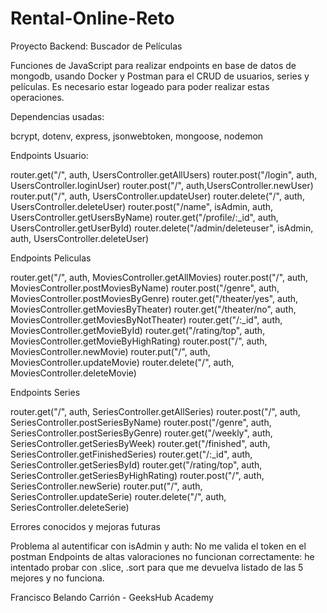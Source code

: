 # Rental-Online-Reto
Proyecto Backend: Buscador de Películas

Funciones de JavaScript para realizar endpoints en base de datos de mongodb, usando Docker y Postman para el CRUD de usuarios, series y películas. Es necesario estar logeado para poder realizar estas operaciones. 


Dependencias usadas: 

bcrypt, dotenv, express, jsonwebtoken, mongoose, nodemon


Endpoints Usuario:

router.get("/", auth, UsersController.getAllUsers)
router.post("/login", auth, UsersController.loginUser)
router.post("/", auth,UsersController.newUser)
router.put("/", auth, UsersController.updateUser)
router.delete("/", auth, UsersController.deleteUser)
router.post("/name", isAdmin, auth, UsersController.getUsersByName)
router.get("/profile/:_id", auth, UsersController.getUserById)
router.delete("/admin/deleteuser", isAdmin, auth, UsersController.deleteUser)


Endpoints Peliculas

router.get("/", auth, MoviesController.getAllMovies)
router.post("/", auth, MoviesController.postMoviesByName)
router.post("/genre", auth, MoviesController.postMoviesByGenre)
router.get("/theater/yes", auth, MoviesController.getMoviesByTheater)
router.get("/theater/no", auth, MoviesController.getMoviesByNotTheater)
router.get("/:_id", auth, MoviesController.getMovieById)
router.get("/rating/top", auth, MoviesController.getMovieByHighRating)
router.post("/", auth, MoviesController.newMovie)
router.put("/", auth, MoviesController.updateMovie)
router.delete("/", auth, MoviesController.deleteMovie)


Endpoints Series

router.get("/", auth, SeriesController.getAllSeries)
router.post("/", auth, SeriesController.postSeriesByName)
router.post("/genre", auth, SeriesController.postSeriesByGenre)
router.get("/weekly", auth, SeriesController.getSeriesByWeek)
router.get("/finished", auth, SeriesController.getFinishedSeries)
router.get("/:_id", auth, SeriesController.getSeriesById)
router.get("/rating/top", auth, SeriesController.getSeriesByHighRating)
router.post("/", auth, SeriesController.newSerie)
router.put("/", auth, SeriesController.updateSerie)
router.delete("/", auth, SeriesController.deleteSerie)


Errores conocidos y mejoras futuras

Problema al autentificar con isAdmin y auth: No me valida el token en el postman
Endpoints de altas valoraciones no funcionan correctamente: he intentado probar con .slice, .sort para que me devuelva listado de las 5 mejores y no funciona.


Francisco Belando Carrión - GeeksHub Academy